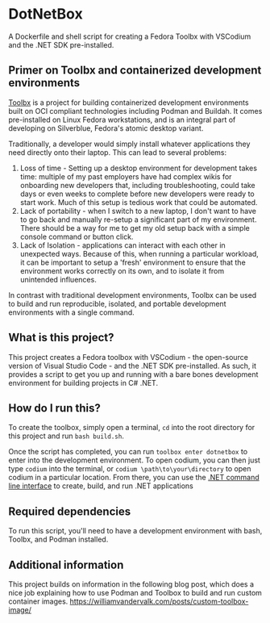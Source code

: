 # DotNetBox
A Dockerfile and shell script for creating a Fedora Toolbx  with VSCodium and the .NET SDK pre-installed.

## Primer on Toolbx and containerized development environments
[Toolbx](https://github.com/containers/toolbox/) is a project for building containerized development environments built on OCI compliant technologies including Podman and Buildah. It comes pre-installed on Linux Fedora workstations, and is an integral part of developing on Silverblue, Fedora's atomic desktop variant. 

Traditionally, a developer would simply install whatever applications they need directly onto their laptop. This can lead to several problems: 
1. Loss of time - Setting up a desktop environment for development takes time: multiple of my past employers have had complex wikis for onboarding new developers that, including troubleshooting, could take days or even weeks to complete before new developers were ready to start work. Much of this setup is tedious work that could be automated. 
2. Lack of portability - when I switch to a new laptop, I don't want to have to go back and manually re-setup a significant part of my environment. There should be a way for me to get my old setup back with a simple console command or button click.
3. Lack of Isolation - applications can interact with each other in unexpected ways. Because of this, when running a particular workload, it can be important to setup a 'fresh' environment to ensure that the environment works correctly on its own, and to isolate it from unintended influences.

In contrast with traditional development environments, Toolbx can be used to build and run reproducible, isolated, and portable development environments with a single command. 

## What is this project?
This project creates a Fedora toolbox with VSCodium - the open-source version of Visual Studio Code - and the .NET SDK pre-installed. As such, it provides a script to get you up and running with a bare bones development environment for building projects in C# .NET. 

## How do I run this? 
To create the toolbox, simply open a terminal, `cd` into the root directory for this project and run `bash build.sh`. 

Once the script has completed, you can run `toolbox enter dotnetbox` to enter into the development environment. To open codium, you can then just type `codium` into the terminal, or `codium \path\to\your\directory` to open codium in a particular location. From there, you can use the [.NET command line interface](https://learn.microsoft.com/en-us/dotnet/core/tools/) to create, build, and run .NET applications

## Required dependencies
To run this script, you'll need to have a development environment with bash, Toolbx, and Podman installed. 

## Additional information
This project builds on information in the following blog post, which does a nice job explaining how to use Podman and Toolbox to build and run custom container images. 
https://williamvandervalk.com/posts/custom-toolbox-image/
